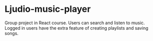 # Ljudio-music-player
Group project in React course. Users can search and listen to music. 
Logged in users have the extra feature of creating playlists and saving songs. 
